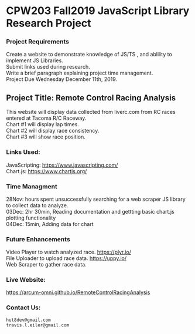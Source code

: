 # CPW203 Fall2019 JavaScript Library Research Project

### Project Requirements
Create a website to demonstrate knowledge of JS/TS , and ablility to implement JS Libraries.<br>
Submit links used during research.<br>
Write a brief paragraph explaining project time management.<br>
Project Due Wednesday December 11th, 2019.

## Project Title: Remote Control Racing Analysis
This website will display data collected from liverc.com from RC races entered at Tacoma R/C Raceway.<br>
Chart #1 will display lap times.<br>
Chart #2 will display race consistency.<br>
Chart #3 will show race position.

### Links Used:
JavaScripting: https://www.javascripting.com/ <br>
Chart.js:  https://www.chartjs.org/

### Time Managment
28Nov: hours spent unsuccessfully searching for a web scraper JS library to collect data to analyze.<br>
03Dec: 2hr 30min, Reading documentation and gettting basic chart.js plotting functionality<br>
04Dec: 15min, Adding data for chart

### Future Enhancements
Video Player to watch analyzed race.  https://plyr.io/ <br>
File Uploader to upload race data.  https://uppy.io/ <br>
Web Scraper to gather race data.

### Live Website:
https://arcum-omni.github.io/RemoteControlRacingAnalysis 

### Contact Us:
    hut8dev@gmail.com
    travis.l.eiler@gmail.com
